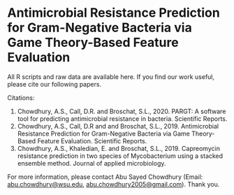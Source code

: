 # Antimicrobial Resistance Prediction for Gram-Negative Bacteria via Game Theory-Based Feature Evaluation

All R scripts and raw data are available here. If you find our work useful, please cite our following papers.

Citations:
1.  Chowdhury, A.S., Call, D.R. and Broschat, S.L., 2020. PARGT: A software tool for predicting antimicrobial resistance in bacteria. Scientific Reports.
2.	Chowdhury, A.S., Call, D.R and and Broschat, S.L., 2019. Antimicrobial Resistance Prediction for Gram-Negative Bacteria via Game Theory-Based Feature Evaluation. Scientific Reports.
3.	Chowdhury, A.S., Khaledian, E. and Broschat, S.L., 2019. Capreomycin resistance prediction in two species of Mycobacterium using a stacked ensemble method. Journal of applied microbiology.

For more information, please contact Abu Sayed Chowdhury (Email: abu.chowdhury@wsu.edu, abu.chowdhury2005@gmail.com). Thank you.

